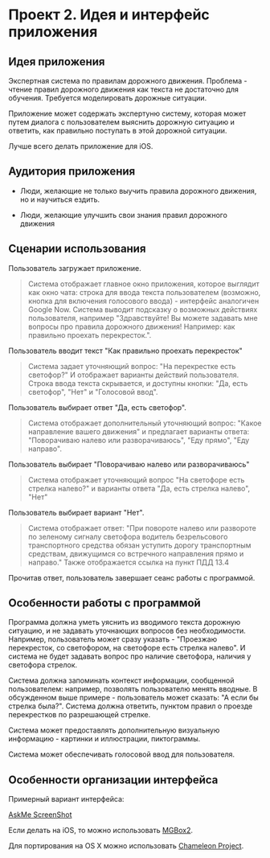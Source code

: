 Проект 2. Идея и интерфейс приложения
=============

## Идея приложения

Экспертная система по правилам дорожного движения. Проблема - чтение правил дорожного движения как текста не достаточно для обучения.
Требуется моделировать дорожные ситуации.

Приложение может содержать экспертуню систему, которая может путем диалога с пользователем выяснить дорожную ситуацию и ответить, как правильно поступать в этой дорожной ситуации.

Лучше всего делать приложение для iOS.

## Аудитория приложения

* Люди, желающие не только выучить правила дорожного движения, но и научиться ездить.

* Люди, желающие улучшить свои знания правил дорожного движения

## Сценарии использования
Пользователь загружает приложение. 

>  Система отображает главное окно приложения, которое выглядит как окно чата: строка для ввода текста пользователем (возможно, кнопка для включения голосового ввода) - интерфейс аналогичен Google Now. Система выводит подсказку о возможных действиях пользователя, например "Здравствуйте! Вы можете задавать мне вопросы про правила дорожного движения! Например: как правильно проехать перекресток.".

Пользователь вводит текст "Как правильно проехать перекресток"

> Система задает уточняющий вопрос: "На перекрестке есть светофор?" И отображает варианты действий пользователя. Строка ввода текста скрывается, и доступны кнопки: "Да, есть светофор", "Нет" и "Голосовой ввод".

Пользователь выбирает ответ "Да, есть светофор".

> Система отображает дополнительный уточняющий вопрос: "Какое направление вашего движения" и предлагает варианты ответа: "Поворачиваю налево или разворачиваюсь", "Еду прямо", "Еду направо".

Пользователь выбирает "Поворачиваю налево или разворачиваюсь"

> Система отображает уточняющий вопрос "На светофоре есть стрелка налево?" и варианты ответа "Да, есть стрелка налево", "Нет"

Пользователь выбирает вариант "Нет".

> Система отображает ответ: "При повороте налево или развороте по зеленому сигналу светофора водитель безрельсового транспортного средства обязан уступить дорогу транспортным средствам, движущимся со встречного направления прямо и направо." Также отображается ссылка на пункт ПДД 13.4

Прочитав ответ, пользователь завершает сеанс работы с программой.

## Особенности работы с программой
Программа должна уметь уяснить из вводимого текста дорожную ситуацию, и не задавать уточнающих вопросов без необходимости. Например, пользователь может сразу указать - "Проезжаю перекресток, со светофором, на светофоре есть стрелка налево". И система не будет задавать вопрос про наличие светофора, наличия у светофора стрелок.

Система должна запоминать контекст информации, сообщенной пользователем: например, позволять пользователю менять вводные. В обсужденном выше примере - пользователь может сказать: "А если бы стрелка была?". Система должна ответить, пунктом правил о проезде перекрестков по разрешающей стрелке.

Система может предоставлять дополнительную визуальную информацию - картинки и иллюстрации, пиктограммы. 

Система может обеспечивать голосовой ввод для пользователя.

## Особенности организации интерфейса

Примерный вариант интерфейса:

[AskMe ScreenShot](https://github.com/deksden/osx-project-2/blob/master/Images/AskMe-1.png)

Если делать на iOS, то можно использовать [MGBox2](https://github.com/sobri909/MGBox2).

Для портирования на OS X можно использовать [Chameleon Project](http://chameleonproject.org/).

